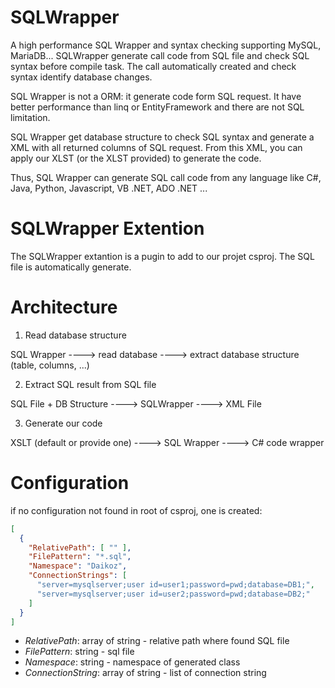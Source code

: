 # SQLWrapper
A high performance SQL Wrapper and syntax checking supporting MySQL, MariaDB... SQLWrapper generate call code from SQL file and check SQL syntax before compile task. The call automatically created and check syntax identify database changes.

SQL Wrapper is not a ORM: it generate code form SQL request. It have better performance than linq or EntityFramework and there are not SQL limitation.

SQL Wrapper get database structure to check SQL syntax and generate a XML with all returned columns of SQL request. From this XML, you can apply our XLST (or the XLST provided) to generate the code.

Thus, SQL Wrapper can generate SQL call code from any language like C#, Java, Python, Javascript, VB .NET, ADO .NET ...

# SQLWrapper Extention
The SQLWrapper extantion is a pugin to add to our projet csproj. The SQL file is automatically generate.

# Architecture

1. Read database structure
  
  SQL Wrapper ----> read database ----> extract database structure (table, columns, ...)

2. Extract SQL result from SQL file

  SQL File +  DB Structure  ----> SQLWrapper ----> XML File

3. Generate our code 

  XSLT (default or provide one) ----> SQL Wrapper ----> C# code wrapper
  
  
# Configuration

if no configuration not found in root of csproj, one is created:

```json
[
  {
    "RelativePath": [ "" ],
    "FilePattern": "*.sql",
    "Namespace": "Daikoz",
    "ConnectionStrings": [
      "server=mysqlserver;user id=user1;password=pwd;database=DB1;",
      "server=mysqlserver;user id=user2;password=pwd;database=DB2;"
    ]
  }
]
```

* *RelativePath*: array of string - relative path where found SQL file
* *FilePattern*: string - sql file
* *Namespace*: string - namespace of generated class
* *ConnectionString*: array of string - list of connection string 

